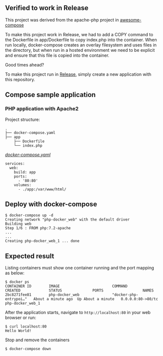 ## Verified to work in Release

This project was derived from the apache-php project in [awesome-compose](https://github.com/docker/awesome-compose)

To make this project work in Release, we had to add a COPY command to the Dockerfile in app/Dockerfile to copy index.php into the container. When run locally, docker-compose creates an overlay filesystem and uses files in the directory, but when run in a hosted environment we need to be explicit and ensure that this file is copied into the container.

Good times ahead?

To make this project run in [Release](https://releaseapp.io), simply create a new application with this repository.

## Compose sample application

### PHP application with Apache2

Project structure:

```
.
├── docker-compose.yaml
├── app
    ├── Dockerfile
    └── index.php

```

[_docker-compose.yaml_](docker-compose.yaml)

```
services:
  web:
    build: app
    ports:
      - '80:80'
    volumes:
      - ./app:/var/www/html/
```

## Deploy with docker-compose

```
$ docker-compose up -d
Creating network "php-docker_web" with the default driver
Building web
Step 1/6 : FROM php:7.2-apache
...
...
Creating php-docker_web_1 ... done

```

## Expected result

Listing containers must show one container running and the port mapping as below:

```
$ docker ps
CONTAINER ID        IMAGE                        COMMAND                  CREATED             STATUS              PORTS                  NAMES
2bc8271fee81        php-docker_web               "docker-php-entrypoi…"   About a minute ago  Up About a minute   0.0.0.0:80->80/tc    php-docker_web_1
```

After the application starts, navigate to `http://localhost:80` in your web browser or run:

```
$ curl localhost:80
Hello World!
```

Stop and remove the containers

```
$ docker-compose down
```
